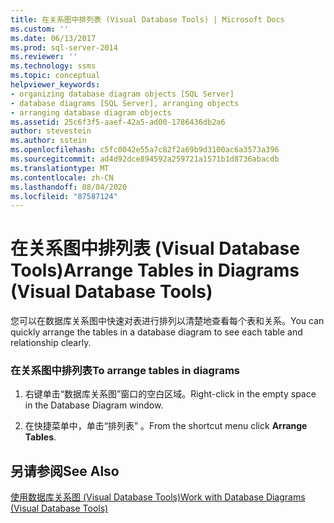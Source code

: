 ```yaml
---
title: 在关系图中排列表 (Visual Database Tools) | Microsoft Docs
ms.custom: ''
ms.date: 06/13/2017
ms.prod: sql-server-2014
ms.reviewer: ''
ms.technology: ssms
ms.topic: conceptual
helpviewer_keywords:
- organizing database diagram objects [SQL Server]
- database diagrams [SQL Server], arranging objects
- arranging database diagram objects
ms.assetid: 25c6f3f5-aaef-42a5-ad00-1786436db2a6
author: stevestein
ms.author: sstein
ms.openlocfilehash: c5fc0042e55a7c82f2a69b9d3100ac6a3573a396
ms.sourcegitcommit: ad4d92dce894592a259721a1571b1d8736abacdb
ms.translationtype: MT
ms.contentlocale: zh-CN
ms.lasthandoff: 08/04/2020
ms.locfileid: "87587124"
---
```

# <a name="arrange-tables-in-diagrams-visual-database-tools"></a><span data-ttu-id="8b0d3-102">在关系图中排列表 (Visual Database Tools)</span><span class="sxs-lookup"><span data-stu-id="8b0d3-102">Arrange Tables in Diagrams (Visual Database Tools)</span></span>
  <span data-ttu-id="8b0d3-103">您可以在数据库关系图中快速对表进行排列以清楚地查看每个表和关系。</span><span class="sxs-lookup"><span data-stu-id="8b0d3-103">You can quickly arrange the tables in a database diagram to see each table and relationship clearly.</span></span>  
  
### <a name="to-arrange-tables-in-diagrams"></a><span data-ttu-id="8b0d3-104">在关系图中排列表</span><span class="sxs-lookup"><span data-stu-id="8b0d3-104">To arrange tables in diagrams</span></span>  
  
1.  <span data-ttu-id="8b0d3-105">右键单击“数据库关系图”窗口的空白区域。</span><span class="sxs-lookup"><span data-stu-id="8b0d3-105">Right-click in the empty space in the Database Diagram window.</span></span>  
  
2.  <span data-ttu-id="8b0d3-106">在快捷菜单中，单击“排列表”  。</span><span class="sxs-lookup"><span data-stu-id="8b0d3-106">From the shortcut menu click **Arrange Tables**.</span></span>  
  
## <a name="see-also"></a><span data-ttu-id="8b0d3-107">另请参阅</span><span class="sxs-lookup"><span data-stu-id="8b0d3-107">See Also</span></span>  
 [<span data-ttu-id="8b0d3-108">使用数据库关系图 (Visual Database Tools)</span><span class="sxs-lookup"><span data-stu-id="8b0d3-108">Work with Database Diagrams &#40;Visual Database Tools&#41;</span></span>](visual-database-tools.md)  
  
  
